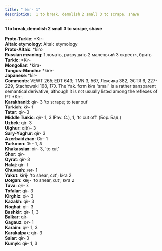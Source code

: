 ```yaml
---
title: " kɨr- 1"
description:  1 to break, demolish 2 small 3 to scrape, shave
---
```

<strong> 1 to break, demolish 2 small 3 to scrape, shave</strong><br><br>
<strong>Proto-Turkic</strong>:  *Kɨr-<br>
<strong>Altaic etymology</strong>:  Altaic etymology<br>
<strong> Proto-Altaic</strong>:  *kìro<br>
<strong>Russian meaning</strong>:  1 ломать, разрушать 2 маленький 3 скрести, брить<br>
<strong>Turkic</strong>:  *Kɨr-<br>
<strong>Mongolian</strong>:  *kira-<br>
<strong>Tungus-Manchu</strong>:  *kire-<br>
<strong>Japanese</strong>:  *kìr-<br>
<strong>Comments</strong>:  VEWT 265; EDT 643; TMN 3, 567, Лексика 382, ЭСТЯ 6, 227-229, Stachowski 168, 170. The Yak. form kɨra 'small' is a rather transparent semantical derivative, although it is not usually listed among the reflexes of PT *Kɨr-.<br>
<strong>Karakhanid</strong>:  qɨr- 3 'to scrape; to tear out'<br>
<strong>Turkish</strong>:  kɨr- 1<br>
<strong>Tatar</strong>:  qɨr- 3<br>
<strong>Middle Turkic</strong>:  qɨr- 1, 3 (Pav. C.), 1, 'to cut off' (Бор. Бад.)<br>
<strong>Uzbek</strong>:  qir- 3<br>
<strong>Uighur</strong>:  qi(r)- 3<br>
<strong>Sary-Yughur</strong>:  qɨr- 3<br>
<strong>Azerbaidzhan</strong>:  Gɨr- 1<br>
<strong>Turkmen</strong>:  Gɨr- 1, 3<br>
<strong>Khakassian</strong>:  xɨr- 3, 'to cut'<br>
<strong>Shor</strong>:  qɨr-<br>
<strong>Oyrat</strong>:  qɨr- 3<br>
<strong>Halaj</strong>:  qɨr- 1<br>
<strong>Chuvash</strong>:  xǝr- 1<br>
<strong>Yakut</strong>:  kɨrɨj- 'to shear, cut'; kɨra 2<br>
<strong>Dolgan</strong>:  kɨrɨj- 'to shear, cut'; kɨra 2<br>
<strong>Tuva</strong>:  qɨr- 3<br>
<strong>Tofalar</strong>:  qɨr- 3<br>
<strong>Kirghiz</strong>:  qɨr- 3<br>
<strong>Kazakh</strong>:  qɨr- 3<br>
<strong>Noghai</strong>:  qɨr- 3<br>
<strong>Bashkir</strong>:  qɨr- 1, 3<br>
<strong>Balkar</strong>:  qɨr-<br>
<strong>Gagauz</strong>:  qɨr- 1<br>
<strong>Karaim</strong>:  qɨr- 1, 3<br>
<strong>Karakalpak</strong>:  qɨr- 3<br>
<strong>Salar</strong>:  qɨr- 3<br>
<strong>Kumyk</strong>:  qɨr- 1, 3<br>


